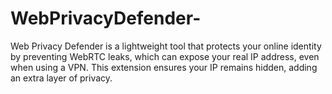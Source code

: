 # WebPrivacyDefender-
Web Privacy Defender is a lightweight tool that protects your online identity by preventing WebRTC leaks, which can expose your real IP address, even when using a VPN. This extension ensures your IP remains hidden, adding an extra layer of privacy.
